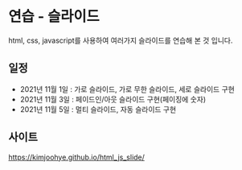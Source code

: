 # 연습 - 슬라이드
html, css, javascript를 사용하여 여러가지 슬라이드를 연습해 본 것 입니다.

## 일정
- 2021년 11월 1일 : 가로 슬라이드, 가로 무한 슬라이드, 세로 슬라이드 구현
- 2021년 11월 3일 :  페이드인/아웃 슬라이드 구현(페이징에 숫자)
- 2021년 11월 5일 : 멀티 슬라이드, 자동 슬라이드 구현

## 사이트
 https://kimjoohye.github.io/html_js_slide/
